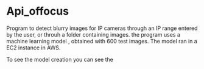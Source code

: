 # Api_offocus

Program to detect blurry images for IP cameras through an IP range entered by the user, or throuh a folder containing images.
the program uses a machine learning model , obtained with 600 test images. The model ran in a EC2 instance in AWS. 

To see the model creation you can see the 
